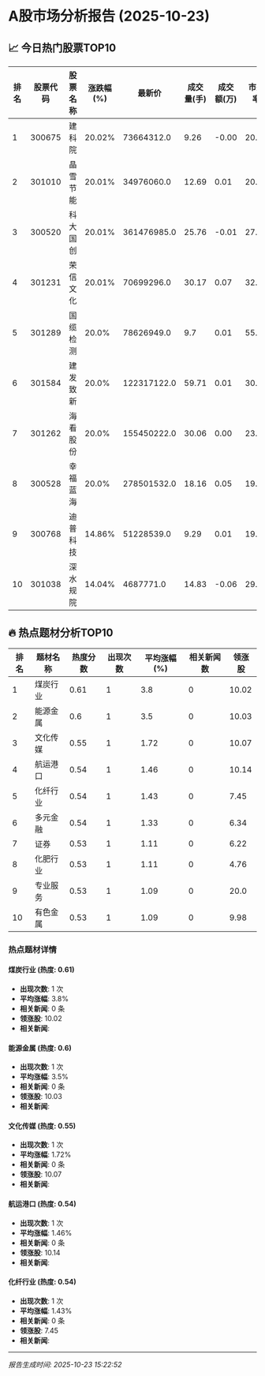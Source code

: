 # A股市场分析报告 (2025-10-23)

## 📈 今日热门股票TOP10

| 排名 | 股票代码 | 股票名称 | 涨跌幅(%) | 最新价 | 成交量(手) | 成交额(万) | 市盈率 | 市值(亿) |
|------|----------|----------|-----------|--------|------------|------------|--------|----------|
| 1 | 300675 | 建科院 | 20.02% | 73664312.0 | 9.26 | -0.00 | 20.74 | -0.00 |
| 2 | 301010 | 晶雪节能 | 20.01% | 34976060.0 | 12.69 | 0.01 | 20.13 | -0.00 |
| 3 | 300520 | 科大国创 | 20.01% | 361476985.0 | 25.76 | -0.01 | 27.55 | -0.00 |
| 4 | 301231 | 荣信文化 | 20.01% | 70699296.0 | 30.17 | 0.07 | 32.67 | 0.00 |
| 5 | 301289 | 国缆检测 | 20.0% | 78626949.0 | 9.7 | 0.01 | 55.05 | 0.00 |
| 6 | 301584 | 建发致新 | 20.0% | 122317122.0 | 59.71 | 0.01 | 30.92 | 0.00 |
| 7 | 301262 | 海看股份 | 20.0% | 155450222.0 | 30.06 | 0.00 | 23.62 | 0.00 |
| 8 | 300528 | 幸福蓝海 | 20.0% | 278501532.0 | 18.16 | 0.05 | 19.28 | 0.00 |
| 9 | 300768 | 迪普科技 | 14.86% | 51228539.0 | 9.29 | 0.01 | 19.5 | 0.00 |
| 10 | 301038 | 深水规院 | 14.04% | 4687771.0 | 14.83 | -0.06 | 29.8 | -0.00 |

## 🔥 热点题材分析TOP10

| 排名 | 题材名称 | 热度分数 | 出现次数 | 平均涨幅(%) | 相关新闻数 | 领涨股 |
|------|----------|----------|----------|-------------|------------|--------|
| 1 | 煤炭行业 | 0.61 | 1 | 3.8 | 0 | 10.02 |
| 2 | 能源金属 | 0.6 | 1 | 3.5 | 0 | 10.03 |
| 3 | 文化传媒 | 0.55 | 1 | 1.72 | 0 | 10.07 |
| 4 | 航运港口 | 0.54 | 1 | 1.46 | 0 | 10.14 |
| 5 | 化纤行业 | 0.54 | 1 | 1.43 | 0 | 7.45 |
| 6 | 多元金融 | 0.54 | 1 | 1.33 | 0 | 6.34 |
| 7 | 证券 | 0.53 | 1 | 1.11 | 0 | 6.22 |
| 8 | 化肥行业 | 0.53 | 1 | 1.11 | 0 | 4.76 |
| 9 | 专业服务 | 0.53 | 1 | 1.09 | 0 | 20.0 |
| 10 | 有色金属 | 0.53 | 1 | 1.09 | 0 | 9.98 |

### 热点题材详情


#### 煤炭行业 (热度: 0.61)
- **出现次数**: 1 次
- **平均涨幅**: 3.8%
- **相关新闻**: 0 条
- **领涨股**: 10.02
- **相关新闻**:

#### 能源金属 (热度: 0.6)
- **出现次数**: 1 次
- **平均涨幅**: 3.5%
- **相关新闻**: 0 条
- **领涨股**: 10.03
- **相关新闻**:

#### 文化传媒 (热度: 0.55)
- **出现次数**: 1 次
- **平均涨幅**: 1.72%
- **相关新闻**: 0 条
- **领涨股**: 10.07
- **相关新闻**:

#### 航运港口 (热度: 0.54)
- **出现次数**: 1 次
- **平均涨幅**: 1.46%
- **相关新闻**: 0 条
- **领涨股**: 10.14
- **相关新闻**:

#### 化纤行业 (热度: 0.54)
- **出现次数**: 1 次
- **平均涨幅**: 1.43%
- **相关新闻**: 0 条
- **领涨股**: 7.45
- **相关新闻**:

---
*报告生成时间: 2025-10-23 15:22:52*
